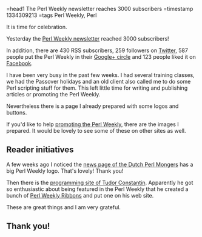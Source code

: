 =head1 The Perl Weekly newsletter reaches 3000 subscribers
=timestamp 1334309213
=tags Perl Weekly, Perl



It is time for celebration.

Yesterday the <a href="http://perlweekly.com/">Perl Weekly newsletter</a>
reached 3000 subscribers!




In addition, there are 430 RSS subscribers,
259 followers on <a href="https://twitter.com/#!/perlweekly">Twitter</a>,
587 people put the Perl Weekly in their <a href="https://plus.google.com/102874059713383300948/"> Google+ circle</a>
and 123 people liked it on <a href="http://www.facebook.com/PerlWeekly">Facebook</a>.

I have been very busy in the past few weeks. I had several training classes, we had the Passover holidays
and an old client also called me to do some Perl scripting stuff for them. This left little time for writing
and publishing articles or promoting the Perl Weekly.

Nevertheless there is a page I already prepared with some logos and buttons.

If you'd like to help <a href="http://perlweekly.com/promotion.html">promoting the Perl Weekly</a>,
there are the images I prepared. It would be lovely to see some of these on other sites as well.

<h2>Reader initiatives</h2>

A few weeks ago I noticed the <a href="http://nl.pm.org/news/">news page of the Dutch Perl Mongers</a>
has a big Perl Weekly logo. That's lovely! Thank you!

Then there is the <a href="http://programming.tudorconstantin.com/">programming site of Tudor Constantin</a>.
Apparently he got so enthusiastic about being featured in the Perl Weekly that he created a bunch of
<a href="https://github.com/tudorconstantin/Perl-Weekly-Ribbons">Perl Weekly Ribbons</a>
and put one on his web site.

These are great things and I am very grateful.

<h2>Thank you!</h2>

